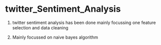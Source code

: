 # twitter_Sentiment_Analysis
1. twitter sentiment analysis has been done mainly focussing one feature selection and data cleaning

2. Mainly focussed on naive bayes algorithm